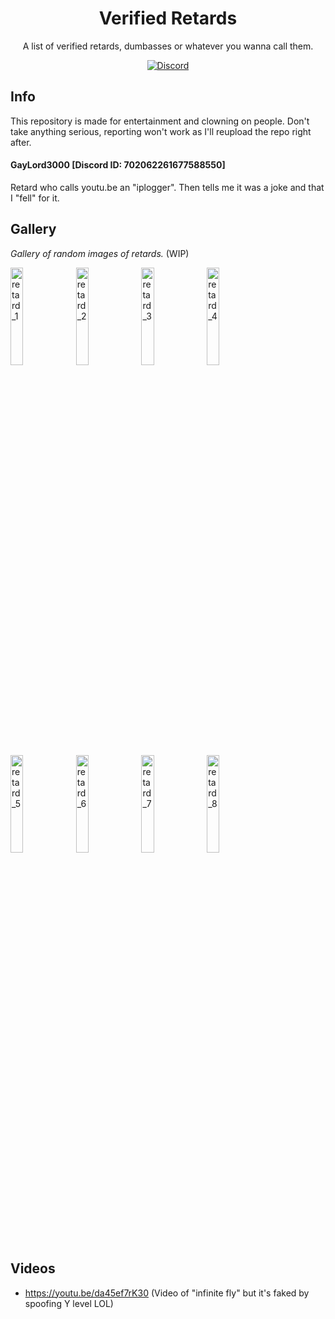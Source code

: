 
<h1 align="center">Verified Retards</h1>

<p align="center">A list of verified retards, dumbasses or whatever you wanna call them.</p>

<div align="center">
  <a href="https://discord.gg/bXztqueqb2"><img src="https://img.shields.io/discord/689197705683140636?logo=discord" alt="Discord"/></a>
</div>

## Info
This repository is made for entertainment and clowning on people. Don't take anything serious, reporting won't work as I'll reupload the repo right after.

#### GayLord3000 [Discord ID: 702062261677588550]
Retard who calls youtu.be an "iplogger". Then tells me it was a joke and that I "fell" for it.

## Gallery
*Gallery of random images of retards.* (WIP)
<p align="left">
<img src="https://raw.githubusercontent.com/Cypphi/verified-retards/main/gallery/retard_1.jpg" alt="retard_1" width="20%"/>
<img src="https://raw.githubusercontent.com/Cypphi/verified-retards/main/gallery/retard_2.jpg" alt="retard_2" width="20%"/>
<img src="https://raw.githubusercontent.com/Cypphi/verified-retards/main/gallery/retard_3.png" alt="retard_3" width="20%"/>
<img src="https://raw.githubusercontent.com/Cypphi/verified-retards/main/gallery/retard_4.jpg" alt="retard_4" width="20%"/>
<img src="https://raw.githubusercontent.com/Cypphi/verified-retards/main/gallery/retard_5.png" alt="retard_5" width="20%"/>
<img src="https://raw.githubusercontent.com/Cypphi/verified-retards/main/gallery/retard_6.png" alt="retard_6" width="20%"/>
<img src="https://raw.githubusercontent.com/Cypphi/verified-retards/main/gallery/retard_7.png" alt="retard_7" width="20%"/>
<img src="https://raw.githubusercontent.com/Cypphi/verified-retards/main/gallery/retard_8.jpg" alt="retard_8" width="20%"/>
</p>

## Videos
- https://youtu.be/da45ef7rK30 (Video of "infinite fly" but it's faked by spoofing Y level LOL)
